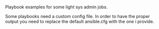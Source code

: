 
                           
Playbook examples for some light sys admin jobs. 

Some playbooks need a custom config file. In order to have the proper output you need to replace the default ansible.cfg with the one i provide.
